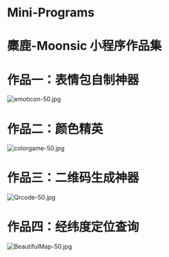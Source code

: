 # Mini-Programs

# 麋鹿-Moonsic 小程序作品集

<a name="1c56fdf1"></a>
# 作品一：表情包自制神器

![emoticon-50.jpg](https://cdn.nlark.com/yuque/0/2019/jpeg/270441/1558662153008-03fd3197-b9dc-4b58-a19b-42749e4eee46.jpeg#align=left&display=inline&height=320&name=emoticon-50.jpg&originHeight=1280&originWidth=1280&size=274111&status=done&width=320)


<a name="KdUgA"></a>
# 作品二：颜色精英

![colorgame-50.jpg](https://cdn.nlark.com/yuque/0/2019/jpeg/270441/1558662192339-a0438fdd-62ab-4711-8d12-cc78522054b6.jpeg#align=left&display=inline&height=320&name=colorgame-50.jpg&originHeight=1280&originWidth=1280&size=255327&status=done&width=320)


<a name="BHO9X"></a>
# 作品三：二维码生成神器

![Qrcode-50.jpg](https://cdn.nlark.com/yuque/0/2019/jpeg/270441/1558662214661-df41f9b2-055e-4546-a677-4cfafb681d51.jpeg#align=left&display=inline&height=320&name=Qrcode-50.jpg&originHeight=1280&originWidth=1280&size=276197&status=done&width=320)


<a name="oWXlq"></a>
# 作品四：经纬度定位查询

![BeautifulMap-50.jpg](https://cdn.nlark.com/yuque/0/2019/jpeg/270441/1551623231542-4fbce250-c661-4bb0-b79e-8abec97dd1db.jpeg#align=left&display=inline&height=320&name=BeautifulMap-50.jpg&originHeight=1280&originWidth=1280&size=282160&status=done&width=320)


